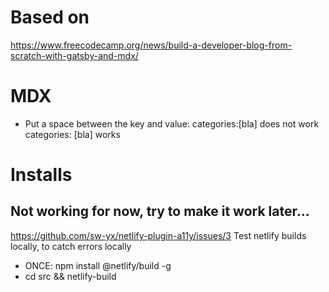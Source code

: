 # Based on

https://www.freecodecamp.org/news/build-a-developer-blog-from-scratch-with-gatsby-and-mdx/

# MDX

- Put a space between the key and value:
  categories:[bla] does not work
  categories: [bla] works

# Installs

## Not working for now, try to make it work later...

https://github.com/sw-yx/netlify-plugin-a11y/issues/3
Test netlify builds locally, to catch errors locally

- ONCE: npm install @netlify/build -g
- cd src && netlify-build
